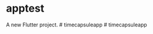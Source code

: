 # apptest

A new Flutter project.
#   t i m e c a p s u l e a p p  
 #   t i m e c a p s u l e a p p  
 